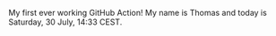 My first ever working GitHub Action!
My name is Thomas and today is Saturday, 30 July, 14:33 CEST. 
